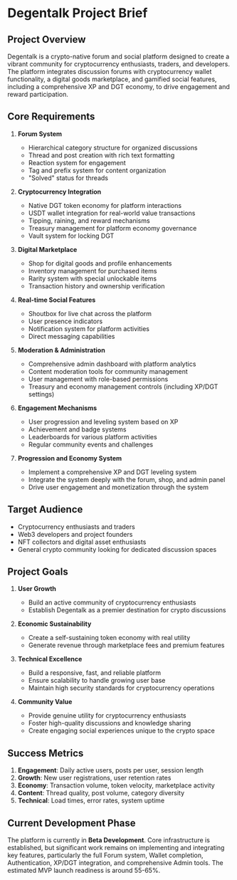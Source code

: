 # Degentalk Project Brief

## Project Overview

Degentalk is a crypto-native forum and social platform designed to create a vibrant community for cryptocurrency enthusiasts, traders, and developers. The platform integrates discussion forums with cryptocurrency wallet functionality, a digital goods marketplace, and gamified social features, including a comprehensive XP and DGT economy, to drive engagement and reward participation.

## Core Requirements

1.  **Forum System**
    *   Hierarchical category structure for organized discussions
    *   Thread and post creation with rich text formatting
    *   Reaction system for engagement
    *   Tag and prefix system for content organization
    *   "Solved" status for threads

2.  **Cryptocurrency Integration**
    *   Native DGT token economy for platform interactions
    *   USDT wallet integration for real-world value transactions
    *   Tipping, raining, and reward mechanisms
    *   Treasury management for platform economy governance
    *   Vault system for locking DGT

3.  **Digital Marketplace**
    *   Shop for digital goods and profile enhancements
    *   Inventory management for purchased items
    *   Rarity system with special unlockable items
    *   Transaction history and ownership verification

4.  **Real-time Social Features**
    *   Shoutbox for live chat across the platform
    *   User presence indicators
    *   Notification system for platform activities
    *   Direct messaging capabilities

5.  **Moderation & Administration**
    *   Comprehensive admin dashboard with platform analytics
    *   Content moderation tools for community management
    *   User management with role-based permissions
    *   Treasury and economy management controls (including XP/DGT settings)

6.  **Engagement Mechanisms**
    *   User progression and leveling system based on XP
    *   Achievement and badge systems
    *   Leaderboards for various platform activities
    *   Regular community events and challenges

7.  **Progression and Economy System**
    *   Implement a comprehensive XP and DGT leveling system
    *   Integrate the system deeply with the forum, shop, and admin panel
    *   Drive user engagement and monetization through the system

## Target Audience

*   Cryptocurrency enthusiasts and traders
*   Web3 developers and project founders
*   NFT collectors and digital asset enthusiasts
*   General crypto community looking for dedicated discussion spaces

## Project Goals

1.  **User Growth**
    *   Build an active community of cryptocurrency enthusiasts
    *   Establish Degentalk as a premier destination for crypto discussions

2.  **Economic Sustainability**
    *   Create a self-sustaining token economy with real utility
    *   Generate revenue through marketplace fees and premium features

3.  **Technical Excellence**
    *   Build a responsive, fast, and reliable platform
    *   Ensure scalability to handle growing user base
    *   Maintain high security standards for cryptocurrency operations

4.  **Community Value**
    *   Provide genuine utility for cryptocurrency enthusiasts
    *   Foster high-quality discussions and knowledge sharing
    *   Create engaging social experiences unique to the crypto space

## Success Metrics

1.  **Engagement**: Daily active users, posts per user, session length
2.  **Growth**: New user registrations, user retention rates
3.  **Economy**: Transaction volume, token velocity, marketplace activity
4.  **Content**: Thread quality, post volume, category diversity
5.  **Technical**: Load times, error rates, system uptime

## Current Development Phase

The platform is currently in **Beta Development**. Core infrastructure is established, but significant work remains on implementing and integrating key features, particularly the full Forum system, Wallet completion, Authentication, XP/DGT integration, and comprehensive Admin tools. The estimated MVP launch readiness is around 55-65%.
